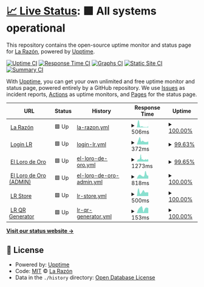 # [📈 Live Status](https://udweb.la-razon.com): <!--live status--> **🟩 All systems operational**

This repository contains the open-source uptime monitor and status page for [La Razón](www.la-razon.com), powered by [Upptime](https://github.com/upptime/upptime).

[![Uptime CI](https://github.com/la-razonbo/udweb/workflows/Uptime%20CI/badge.svg)](https://github.com/la-razonbo/udweb/actions?query=workflow%3A%22Uptime+CI%22)
[![Response Time CI](https://github.com/la-razonbo/udweb/workflows/Response%20Time%20CI/badge.svg)](https://github.com/la-razonbo/udweb/actions?query=workflow%3A%22Response+Time+CI%22)
[![Graphs CI](https://github.com/la-razonbo/udweb/workflows/Graphs%20CI/badge.svg)](https://github.com/la-razonbo/udweb/actions?query=workflow%3A%22Graphs+CI%22)
[![Static Site CI](https://github.com/la-razonbo/udweb/workflows/Static%20Site%20CI/badge.svg)](https://github.com/la-razonbo/udweb/actions?query=workflow%3A%22Static+Site+CI%22)
[![Summary CI](https://github.com/la-razonbo/udweb/workflows/Summary%20CI/badge.svg)](https://github.com/la-razonbo/udweb/actions?query=workflow%3A%22Summary+CI%22)

With [Upptime](https://upptime.js.org), you can get your own unlimited and free uptime monitor and status page, powered entirely by a GitHub repository. We use [Issues](https://github.com/la-razonbo/udweb/issues) as incident reports, [Actions](https://github.com/la-razonbo/udweb/actions) as uptime monitors, and [Pages](https://udweb.la-razon.com) for the status page.

<!--start: status pages-->
<!-- This summary is generated by Upptime (https://github.com/upptime/upptime) -->
<!-- Do not edit this manually, your changes will be overwritten -->
<!-- prettier-ignore -->
| URL | Status | History | Response Time | Uptime |
| --- | ------ | ------- | ------------- | ------ |
| <img alt="" src="https://favicons.githubusercontent.com/www.la-razon.com" height="13"> [La Razón](https://www.la-razon.com) | 🟩 Up | [la-razon.yml](https://github.com/la-razonbo/udweb/commits/HEAD/history/la-razon.yml) | <details><summary><img alt="Response time graph" src="./graphs/la-razon/response-time-week.png" height="20"> 506ms</summary><br><a href="https://udweb.la-razon.com/history/la-razon"><img alt="Response time 389" src="https://img.shields.io/endpoint?url=https%3A%2F%2Fraw.githubusercontent.com%2Fla-razonbo%2Fudweb%2FHEAD%2Fapi%2Fla-razon%2Fresponse-time.json"></a><br><a href="https://udweb.la-razon.com/history/la-razon"><img alt="24-hour response time 315" src="https://img.shields.io/endpoint?url=https%3A%2F%2Fraw.githubusercontent.com%2Fla-razonbo%2Fudweb%2FHEAD%2Fapi%2Fla-razon%2Fresponse-time-day.json"></a><br><a href="https://udweb.la-razon.com/history/la-razon"><img alt="7-day response time 506" src="https://img.shields.io/endpoint?url=https%3A%2F%2Fraw.githubusercontent.com%2Fla-razonbo%2Fudweb%2FHEAD%2Fapi%2Fla-razon%2Fresponse-time-week.json"></a><br><a href="https://udweb.la-razon.com/history/la-razon"><img alt="30-day response time 272" src="https://img.shields.io/endpoint?url=https%3A%2F%2Fraw.githubusercontent.com%2Fla-razonbo%2Fudweb%2FHEAD%2Fapi%2Fla-razon%2Fresponse-time-month.json"></a><br><a href="https://udweb.la-razon.com/history/la-razon"><img alt="1-year response time 389" src="https://img.shields.io/endpoint?url=https%3A%2F%2Fraw.githubusercontent.com%2Fla-razonbo%2Fudweb%2FHEAD%2Fapi%2Fla-razon%2Fresponse-time-year.json"></a></details> | <details><summary><a href="https://udweb.la-razon.com/history/la-razon">100.00%</a></summary><a href="https://udweb.la-razon.com/history/la-razon"><img alt="All-time uptime 100.00%" src="https://img.shields.io/endpoint?url=https%3A%2F%2Fraw.githubusercontent.com%2Fla-razonbo%2Fudweb%2FHEAD%2Fapi%2Fla-razon%2Fuptime.json"></a><br><a href="https://udweb.la-razon.com/history/la-razon"><img alt="24-hour uptime 100.00%" src="https://img.shields.io/endpoint?url=https%3A%2F%2Fraw.githubusercontent.com%2Fla-razonbo%2Fudweb%2FHEAD%2Fapi%2Fla-razon%2Fuptime-day.json"></a><br><a href="https://udweb.la-razon.com/history/la-razon"><img alt="7-day uptime 100.00%" src="https://img.shields.io/endpoint?url=https%3A%2F%2Fraw.githubusercontent.com%2Fla-razonbo%2Fudweb%2FHEAD%2Fapi%2Fla-razon%2Fuptime-week.json"></a><br><a href="https://udweb.la-razon.com/history/la-razon"><img alt="30-day uptime 100.00%" src="https://img.shields.io/endpoint?url=https%3A%2F%2Fraw.githubusercontent.com%2Fla-razonbo%2Fudweb%2FHEAD%2Fapi%2Fla-razon%2Fuptime-month.json"></a><br><a href="https://udweb.la-razon.com/history/la-razon"><img alt="1-year uptime 100.00%" src="https://img.shields.io/endpoint?url=https%3A%2F%2Fraw.githubusercontent.com%2Fla-razonbo%2Fudweb%2FHEAD%2Fapi%2Fla-razon%2Fuptime-year.json"></a></details>
| <img alt="" src="https://favicons.githubusercontent.com/www.la-razon.com" height="13"> [Login LR](https://www.la-razon.com/login) | 🟩 Up | [login-lr.yml](https://github.com/la-razonbo/udweb/commits/HEAD/history/login-lr.yml) | <details><summary><img alt="Response time graph" src="./graphs/login-lr/response-time-week.png" height="20"> 372ms</summary><br><a href="https://udweb.la-razon.com/history/login-lr"><img alt="Response time 1155" src="https://img.shields.io/endpoint?url=https%3A%2F%2Fraw.githubusercontent.com%2Fla-razonbo%2Fudweb%2FHEAD%2Fapi%2Flogin-lr%2Fresponse-time.json"></a><br><a href="https://udweb.la-razon.com/history/login-lr"><img alt="24-hour response time 312" src="https://img.shields.io/endpoint?url=https%3A%2F%2Fraw.githubusercontent.com%2Fla-razonbo%2Fudweb%2FHEAD%2Fapi%2Flogin-lr%2Fresponse-time-day.json"></a><br><a href="https://udweb.la-razon.com/history/login-lr"><img alt="7-day response time 372" src="https://img.shields.io/endpoint?url=https%3A%2F%2Fraw.githubusercontent.com%2Fla-razonbo%2Fudweb%2FHEAD%2Fapi%2Flogin-lr%2Fresponse-time-week.json"></a><br><a href="https://udweb.la-razon.com/history/login-lr"><img alt="30-day response time 2066" src="https://img.shields.io/endpoint?url=https%3A%2F%2Fraw.githubusercontent.com%2Fla-razonbo%2Fudweb%2FHEAD%2Fapi%2Flogin-lr%2Fresponse-time-month.json"></a><br><a href="https://udweb.la-razon.com/history/login-lr"><img alt="1-year response time 1155" src="https://img.shields.io/endpoint?url=https%3A%2F%2Fraw.githubusercontent.com%2Fla-razonbo%2Fudweb%2FHEAD%2Fapi%2Flogin-lr%2Fresponse-time-year.json"></a></details> | <details><summary><a href="https://udweb.la-razon.com/history/login-lr">99.63%</a></summary><a href="https://udweb.la-razon.com/history/login-lr"><img alt="All-time uptime 99.88%" src="https://img.shields.io/endpoint?url=https%3A%2F%2Fraw.githubusercontent.com%2Fla-razonbo%2Fudweb%2FHEAD%2Fapi%2Flogin-lr%2Fuptime.json"></a><br><a href="https://udweb.la-razon.com/history/login-lr"><img alt="24-hour uptime 100.00%" src="https://img.shields.io/endpoint?url=https%3A%2F%2Fraw.githubusercontent.com%2Fla-razonbo%2Fudweb%2FHEAD%2Fapi%2Flogin-lr%2Fuptime-day.json"></a><br><a href="https://udweb.la-razon.com/history/login-lr"><img alt="7-day uptime 99.63%" src="https://img.shields.io/endpoint?url=https%3A%2F%2Fraw.githubusercontent.com%2Fla-razonbo%2Fudweb%2FHEAD%2Fapi%2Flogin-lr%2Fuptime-week.json"></a><br><a href="https://udweb.la-razon.com/history/login-lr"><img alt="30-day uptime 99.68%" src="https://img.shields.io/endpoint?url=https%3A%2F%2Fraw.githubusercontent.com%2Fla-razonbo%2Fudweb%2FHEAD%2Fapi%2Flogin-lr%2Fuptime-month.json"></a><br><a href="https://udweb.la-razon.com/history/login-lr"><img alt="1-year uptime 99.88%" src="https://img.shields.io/endpoint?url=https%3A%2F%2Fraw.githubusercontent.com%2Fla-razonbo%2Fudweb%2FHEAD%2Fapi%2Flogin-lr%2Fuptime-year.json"></a></details>
| <img alt="" src="https://favicons.githubusercontent.com/lorodeoro.la-razon.com" height="13"> [El Loro de Oro](https://lorodeoro.la-razon.com) | 🟩 Up | [el-loro-de-oro.yml](https://github.com/la-razonbo/udweb/commits/HEAD/history/el-loro-de-oro.yml) | <details><summary><img alt="Response time graph" src="./graphs/el-loro-de-oro/response-time-week.png" height="20"> 1273ms</summary><br><a href="https://udweb.la-razon.com/history/el-loro-de-oro"><img alt="Response time 1081" src="https://img.shields.io/endpoint?url=https%3A%2F%2Fraw.githubusercontent.com%2Fla-razonbo%2Fudweb%2FHEAD%2Fapi%2Fel-loro-de-oro%2Fresponse-time.json"></a><br><a href="https://udweb.la-razon.com/history/el-loro-de-oro"><img alt="24-hour response time 989" src="https://img.shields.io/endpoint?url=https%3A%2F%2Fraw.githubusercontent.com%2Fla-razonbo%2Fudweb%2FHEAD%2Fapi%2Fel-loro-de-oro%2Fresponse-time-day.json"></a><br><a href="https://udweb.la-razon.com/history/el-loro-de-oro"><img alt="7-day response time 1273" src="https://img.shields.io/endpoint?url=https%3A%2F%2Fraw.githubusercontent.com%2Fla-razonbo%2Fudweb%2FHEAD%2Fapi%2Fel-loro-de-oro%2Fresponse-time-week.json"></a><br><a href="https://udweb.la-razon.com/history/el-loro-de-oro"><img alt="30-day response time 1147" src="https://img.shields.io/endpoint?url=https%3A%2F%2Fraw.githubusercontent.com%2Fla-razonbo%2Fudweb%2FHEAD%2Fapi%2Fel-loro-de-oro%2Fresponse-time-month.json"></a><br><a href="https://udweb.la-razon.com/history/el-loro-de-oro"><img alt="1-year response time 1081" src="https://img.shields.io/endpoint?url=https%3A%2F%2Fraw.githubusercontent.com%2Fla-razonbo%2Fudweb%2FHEAD%2Fapi%2Fel-loro-de-oro%2Fresponse-time-year.json"></a></details> | <details><summary><a href="https://udweb.la-razon.com/history/el-loro-de-oro">99.65%</a></summary><a href="https://udweb.la-razon.com/history/el-loro-de-oro"><img alt="All-time uptime 99.81%" src="https://img.shields.io/endpoint?url=https%3A%2F%2Fraw.githubusercontent.com%2Fla-razonbo%2Fudweb%2FHEAD%2Fapi%2Fel-loro-de-oro%2Fuptime.json"></a><br><a href="https://udweb.la-razon.com/history/el-loro-de-oro"><img alt="24-hour uptime 100.00%" src="https://img.shields.io/endpoint?url=https%3A%2F%2Fraw.githubusercontent.com%2Fla-razonbo%2Fudweb%2FHEAD%2Fapi%2Fel-loro-de-oro%2Fuptime-day.json"></a><br><a href="https://udweb.la-razon.com/history/el-loro-de-oro"><img alt="7-day uptime 99.65%" src="https://img.shields.io/endpoint?url=https%3A%2F%2Fraw.githubusercontent.com%2Fla-razonbo%2Fudweb%2FHEAD%2Fapi%2Fel-loro-de-oro%2Fuptime-week.json"></a><br><a href="https://udweb.la-razon.com/history/el-loro-de-oro"><img alt="30-day uptime 99.44%" src="https://img.shields.io/endpoint?url=https%3A%2F%2Fraw.githubusercontent.com%2Fla-razonbo%2Fudweb%2FHEAD%2Fapi%2Fel-loro-de-oro%2Fuptime-month.json"></a><br><a href="https://udweb.la-razon.com/history/el-loro-de-oro"><img alt="1-year uptime 99.81%" src="https://img.shields.io/endpoint?url=https%3A%2F%2Fraw.githubusercontent.com%2Fla-razonbo%2Fudweb%2FHEAD%2Fapi%2Fel-loro-de-oro%2Fuptime-year.json"></a></details>
| <img alt="" src="https://favicons.githubusercontent.com/pa-admin.la-razon.com" height="13"> [El Loro de Oro (ADMIN)](https://pa-admin.la-razon.com) | 🟩 Up | [el-loro-de-oro-admin.yml](https://github.com/la-razonbo/udweb/commits/HEAD/history/el-loro-de-oro-admin.yml) | <details><summary><img alt="Response time graph" src="./graphs/el-loro-de-oro-admin/response-time-week.png" height="20"> 818ms</summary><br><a href="https://udweb.la-razon.com/history/el-loro-de-oro-admin"><img alt="Response time 762" src="https://img.shields.io/endpoint?url=https%3A%2F%2Fraw.githubusercontent.com%2Fla-razonbo%2Fudweb%2FHEAD%2Fapi%2Fel-loro-de-oro-admin%2Fresponse-time.json"></a><br><a href="https://udweb.la-razon.com/history/el-loro-de-oro-admin"><img alt="24-hour response time 659" src="https://img.shields.io/endpoint?url=https%3A%2F%2Fraw.githubusercontent.com%2Fla-razonbo%2Fudweb%2FHEAD%2Fapi%2Fel-loro-de-oro-admin%2Fresponse-time-day.json"></a><br><a href="https://udweb.la-razon.com/history/el-loro-de-oro-admin"><img alt="7-day response time 818" src="https://img.shields.io/endpoint?url=https%3A%2F%2Fraw.githubusercontent.com%2Fla-razonbo%2Fudweb%2FHEAD%2Fapi%2Fel-loro-de-oro-admin%2Fresponse-time-week.json"></a><br><a href="https://udweb.la-razon.com/history/el-loro-de-oro-admin"><img alt="30-day response time 882" src="https://img.shields.io/endpoint?url=https%3A%2F%2Fraw.githubusercontent.com%2Fla-razonbo%2Fudweb%2FHEAD%2Fapi%2Fel-loro-de-oro-admin%2Fresponse-time-month.json"></a><br><a href="https://udweb.la-razon.com/history/el-loro-de-oro-admin"><img alt="1-year response time 762" src="https://img.shields.io/endpoint?url=https%3A%2F%2Fraw.githubusercontent.com%2Fla-razonbo%2Fudweb%2FHEAD%2Fapi%2Fel-loro-de-oro-admin%2Fresponse-time-year.json"></a></details> | <details><summary><a href="https://udweb.la-razon.com/history/el-loro-de-oro-admin">100.00%</a></summary><a href="https://udweb.la-razon.com/history/el-loro-de-oro-admin"><img alt="All-time uptime 99.97%" src="https://img.shields.io/endpoint?url=https%3A%2F%2Fraw.githubusercontent.com%2Fla-razonbo%2Fudweb%2FHEAD%2Fapi%2Fel-loro-de-oro-admin%2Fuptime.json"></a><br><a href="https://udweb.la-razon.com/history/el-loro-de-oro-admin"><img alt="24-hour uptime 100.00%" src="https://img.shields.io/endpoint?url=https%3A%2F%2Fraw.githubusercontent.com%2Fla-razonbo%2Fudweb%2FHEAD%2Fapi%2Fel-loro-de-oro-admin%2Fuptime-day.json"></a><br><a href="https://udweb.la-razon.com/history/el-loro-de-oro-admin"><img alt="7-day uptime 100.00%" src="https://img.shields.io/endpoint?url=https%3A%2F%2Fraw.githubusercontent.com%2Fla-razonbo%2Fudweb%2FHEAD%2Fapi%2Fel-loro-de-oro-admin%2Fuptime-week.json"></a><br><a href="https://udweb.la-razon.com/history/el-loro-de-oro-admin"><img alt="30-day uptime 100.00%" src="https://img.shields.io/endpoint?url=https%3A%2F%2Fraw.githubusercontent.com%2Fla-razonbo%2Fudweb%2FHEAD%2Fapi%2Fel-loro-de-oro-admin%2Fuptime-month.json"></a><br><a href="https://udweb.la-razon.com/history/el-loro-de-oro-admin"><img alt="1-year uptime 99.97%" src="https://img.shields.io/endpoint?url=https%3A%2F%2Fraw.githubusercontent.com%2Fla-razonbo%2Fudweb%2FHEAD%2Fapi%2Fel-loro-de-oro-admin%2Fuptime-year.json"></a></details>
| <img alt="" src="https://favicons.githubusercontent.com/la-razon.ventas.com.bo" height="13"> [LR Store](https://la-razon.ventas.com.bo) | 🟩 Up | [lr-store.yml](https://github.com/la-razonbo/udweb/commits/HEAD/history/lr-store.yml) | <details><summary><img alt="Response time graph" src="./graphs/lr-store/response-time-week.png" height="20"> 500ms</summary><br><a href="https://udweb.la-razon.com/history/lr-store"><img alt="Response time 970" src="https://img.shields.io/endpoint?url=https%3A%2F%2Fraw.githubusercontent.com%2Fla-razonbo%2Fudweb%2FHEAD%2Fapi%2Flr-store%2Fresponse-time.json"></a><br><a href="https://udweb.la-razon.com/history/lr-store"><img alt="24-hour response time 414" src="https://img.shields.io/endpoint?url=https%3A%2F%2Fraw.githubusercontent.com%2Fla-razonbo%2Fudweb%2FHEAD%2Fapi%2Flr-store%2Fresponse-time-day.json"></a><br><a href="https://udweb.la-razon.com/history/lr-store"><img alt="7-day response time 500" src="https://img.shields.io/endpoint?url=https%3A%2F%2Fraw.githubusercontent.com%2Fla-razonbo%2Fudweb%2FHEAD%2Fapi%2Flr-store%2Fresponse-time-week.json"></a><br><a href="https://udweb.la-razon.com/history/lr-store"><img alt="30-day response time 641" src="https://img.shields.io/endpoint?url=https%3A%2F%2Fraw.githubusercontent.com%2Fla-razonbo%2Fudweb%2FHEAD%2Fapi%2Flr-store%2Fresponse-time-month.json"></a><br><a href="https://udweb.la-razon.com/history/lr-store"><img alt="1-year response time 970" src="https://img.shields.io/endpoint?url=https%3A%2F%2Fraw.githubusercontent.com%2Fla-razonbo%2Fudweb%2FHEAD%2Fapi%2Flr-store%2Fresponse-time-year.json"></a></details> | <details><summary><a href="https://udweb.la-razon.com/history/lr-store">100.00%</a></summary><a href="https://udweb.la-razon.com/history/lr-store"><img alt="All-time uptime 99.95%" src="https://img.shields.io/endpoint?url=https%3A%2F%2Fraw.githubusercontent.com%2Fla-razonbo%2Fudweb%2FHEAD%2Fapi%2Flr-store%2Fuptime.json"></a><br><a href="https://udweb.la-razon.com/history/lr-store"><img alt="24-hour uptime 100.00%" src="https://img.shields.io/endpoint?url=https%3A%2F%2Fraw.githubusercontent.com%2Fla-razonbo%2Fudweb%2FHEAD%2Fapi%2Flr-store%2Fuptime-day.json"></a><br><a href="https://udweb.la-razon.com/history/lr-store"><img alt="7-day uptime 100.00%" src="https://img.shields.io/endpoint?url=https%3A%2F%2Fraw.githubusercontent.com%2Fla-razonbo%2Fudweb%2FHEAD%2Fapi%2Flr-store%2Fuptime-week.json"></a><br><a href="https://udweb.la-razon.com/history/lr-store"><img alt="30-day uptime 100.00%" src="https://img.shields.io/endpoint?url=https%3A%2F%2Fraw.githubusercontent.com%2Fla-razonbo%2Fudweb%2FHEAD%2Fapi%2Flr-store%2Fuptime-month.json"></a><br><a href="https://udweb.la-razon.com/history/lr-store"><img alt="1-year uptime 99.95%" src="https://img.shields.io/endpoint?url=https%3A%2F%2Fraw.githubusercontent.com%2Fla-razonbo%2Fudweb%2FHEAD%2Fapi%2Flr-store%2Fuptime-year.json"></a></details>
| <img alt="" src="https://favicons.githubusercontent.com/qr.la-razon.com" height="13"> [LR QR Generator](https://qr.la-razon.com) | 🟩 Up | [lr-qr-generator.yml](https://github.com/la-razonbo/udweb/commits/HEAD/history/lr-qr-generator.yml) | <details><summary><img alt="Response time graph" src="./graphs/lr-qr-generator/response-time-week.png" height="20"> 153ms</summary><br><a href="https://udweb.la-razon.com/history/lr-qr-generator"><img alt="Response time 152" src="https://img.shields.io/endpoint?url=https%3A%2F%2Fraw.githubusercontent.com%2Fla-razonbo%2Fudweb%2FHEAD%2Fapi%2Flr-qr-generator%2Fresponse-time.json"></a><br><a href="https://udweb.la-razon.com/history/lr-qr-generator"><img alt="24-hour response time 160" src="https://img.shields.io/endpoint?url=https%3A%2F%2Fraw.githubusercontent.com%2Fla-razonbo%2Fudweb%2FHEAD%2Fapi%2Flr-qr-generator%2Fresponse-time-day.json"></a><br><a href="https://udweb.la-razon.com/history/lr-qr-generator"><img alt="7-day response time 153" src="https://img.shields.io/endpoint?url=https%3A%2F%2Fraw.githubusercontent.com%2Fla-razonbo%2Fudweb%2FHEAD%2Fapi%2Flr-qr-generator%2Fresponse-time-week.json"></a><br><a href="https://udweb.la-razon.com/history/lr-qr-generator"><img alt="30-day response time 152" src="https://img.shields.io/endpoint?url=https%3A%2F%2Fraw.githubusercontent.com%2Fla-razonbo%2Fudweb%2FHEAD%2Fapi%2Flr-qr-generator%2Fresponse-time-month.json"></a><br><a href="https://udweb.la-razon.com/history/lr-qr-generator"><img alt="1-year response time 152" src="https://img.shields.io/endpoint?url=https%3A%2F%2Fraw.githubusercontent.com%2Fla-razonbo%2Fudweb%2FHEAD%2Fapi%2Flr-qr-generator%2Fresponse-time-year.json"></a></details> | <details><summary><a href="https://udweb.la-razon.com/history/lr-qr-generator">100.00%</a></summary><a href="https://udweb.la-razon.com/history/lr-qr-generator"><img alt="All-time uptime 100.00%" src="https://img.shields.io/endpoint?url=https%3A%2F%2Fraw.githubusercontent.com%2Fla-razonbo%2Fudweb%2FHEAD%2Fapi%2Flr-qr-generator%2Fuptime.json"></a><br><a href="https://udweb.la-razon.com/history/lr-qr-generator"><img alt="24-hour uptime 100.00%" src="https://img.shields.io/endpoint?url=https%3A%2F%2Fraw.githubusercontent.com%2Fla-razonbo%2Fudweb%2FHEAD%2Fapi%2Flr-qr-generator%2Fuptime-day.json"></a><br><a href="https://udweb.la-razon.com/history/lr-qr-generator"><img alt="7-day uptime 100.00%" src="https://img.shields.io/endpoint?url=https%3A%2F%2Fraw.githubusercontent.com%2Fla-razonbo%2Fudweb%2FHEAD%2Fapi%2Flr-qr-generator%2Fuptime-week.json"></a><br><a href="https://udweb.la-razon.com/history/lr-qr-generator"><img alt="30-day uptime 100.00%" src="https://img.shields.io/endpoint?url=https%3A%2F%2Fraw.githubusercontent.com%2Fla-razonbo%2Fudweb%2FHEAD%2Fapi%2Flr-qr-generator%2Fuptime-month.json"></a><br><a href="https://udweb.la-razon.com/history/lr-qr-generator"><img alt="1-year uptime 100.00%" src="https://img.shields.io/endpoint?url=https%3A%2F%2Fraw.githubusercontent.com%2Fla-razonbo%2Fudweb%2FHEAD%2Fapi%2Flr-qr-generator%2Fuptime-year.json"></a></details>

<!--end: status pages-->

[**Visit our status website →**](https://udweb.la-razon.com)

## 📄 License

- Powered by: [Upptime](https://github.com/upptime/upptime)
- Code: [MIT](./LICENSE) © [La Razón](www.la-razon.com)
- Data in the `./history` directory: [Open Database License](https://opendatacommons.org/licenses/odbl/1-0/)

